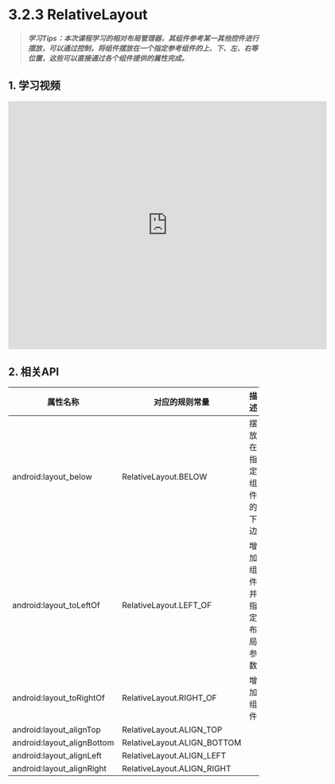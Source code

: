 # 3.2.3 RelativeLayout

>##### 学习Tips：本次课程学习的相对布局管理器，其组件参考某一其他控件进行摆放，可以通过控制，将组件摆放在一个指定参考组件的上、下、左、右等位置，这些可以直接通过各个组件提供的属性完成。

## 1. 学习视频

<iframe frameborder="0" width="640" height="498" src="https://v.qq.com/iframe/player.html?vid=z0180bhmznp&tiny=0&auto=0" allowfullscreen></iframe>

## 2. 相关API

| 属性名称 | 对应的规则常量 | 描述 |
| -- | -- | -- |
| android:layout_below | RelativeLayout.BELOW | 摆放在指定组件的下边 |
| android:layout_toLeftOf | RelativeLayout.LEFT_OF | 增加组件并指定布局参数 |
| android:layout_toRightOf | RelativeLayout.RIGHT_OF | 增加组件 |
| android:layout_alignTop | RelativeLayout.ALIGN_TOP ||
| android:layout_alignBottom | RelativeLayout.ALIGN_BOTTOM ||
| android:layout_alignLeft | RelativeLayout.ALIGN_LEFT ||
| android:layout_alignRight | RelativeLayout.ALIGN_RIGHT ||